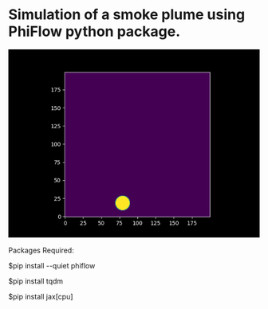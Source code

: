# Simulation of a smoke plume using PhiFlow python package.

![GIF of Smoke Plume](animation.gif)

Packages Required:

$pip install --quiet phiflow

$pip install tqdm

$pip install jax[cpu]
